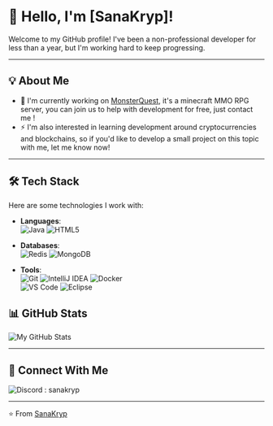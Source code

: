 # 👋 Hello, I'm [SanaKryp]!

Welcome to my GitHub profile! I've been a non-professional developer for less than a year, but I'm working hard to keep progressing.

---

## 💡 About Me

- 🔭 I'm currently working on [MonsterQuest](https://discord.gg/zjHKhWV), it's a minecraft MMO RPG server, you can join us to help with development for free, just contact me !
- ⚡ I'm also interested in learning development around cryptocurrencies and blockchains, so if you'd like to develop a small project on this topic with me, let me know now!

---

## 🛠️ Tech Stack

Here are some technologies I work with:

- **Languages**:  
  ![Java](https://img.shields.io/badge/Java-007396?style=flat-square&logo=java&logoColor=white)
  ![HTML5](https://img.shields.io/badge/-HTML5-E34F26?style=flat-square&logo=html5&logoColor=white)

- **Databases**:  
  ![Redis](https://img.shields.io/badge/-Redis-DC382D?style=flat-square&logo=redis&logoColor=white)
  ![MongoDB](https://img.shields.io/badge/-MongoDB-47A248?style=flat-square&logo=mongodb&logoColor=white)  

- **Tools**:  
  ![Git](https://img.shields.io/badge/-Git-F05032?style=flat-square&logo=git&logoColor=white)
  ![IntelliJ IDEA](https://img.shields.io/badge/-IntelliJ%20IDEA-000000?style=flat-square&logo=intellij-idea&logoColor=white)
  ![Docker](https://img.shields.io/badge/-Docker-2496ED?style=flat-square&logo=docker&logoColor=white)  
  ![VS Code](https://img.shields.io/badge/-VSCode-007ACC?style=flat-square&logo=visual-studio-code&logoColor=white)
  ![Eclipse](https://img.shields.io/badge/Eclipse-2C2255?style=flat-square&logo=Eclipse&logoColor=white)

## 📊 GitHub Stats

![My GitHub Stats](https://github-readme-stats.vercel.app/api?username=SanaKryp&show_icons=true&theme=radical)

---

## 🔗 Connect With Me

![Discord](https://img.shields.io/badge/Discord-5865F2?style=flat-square&logo=discord&logoColor=white) : sanakryp

---

⭐️ From [SanaKryp](https://github.com/SanaKryp)
